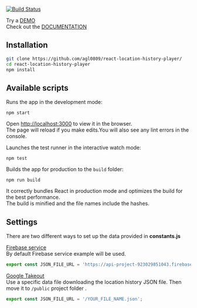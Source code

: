 [![Build Status](https://travis-ci.org/agl0809/react-location-history-player.svg?branch=master)](https://travis-ci.org/agl0809/react-location-history-player)

Try a [DEMO](https://react-location-history-player.herokuapp.com/)<br>
Check out the [DOCUMENTATION](https://agl0809.github.io/react-location-history-player/)

## Installation
```bash
git clone https://github.com/agl0809/react-location-history-player/
cd react-location-history-player
npm install
```

## Available scripts  
Runs the app in the development mode:
```shell
npm start
```
Open [http://localhost:3000](http://localhost:3000) to view it in the browser.<br>
The page will reload if you make edits.You will also see any lint errors in the console.


Launches the test runner in the interactive watch mode:
```shell
npm test
```

Builds the app for production to the `build` folder:
```shell
npm run build
```
It correctly bundles React in production mode and optimizes the build for the best performance.<br>
The build is minified and the file names include the hashes.

## Settings
There are two different ways to set up the data provided in **constants.js**<br>

[Firebase service](https://api-project-923029851043.firebaseio.com/locations.json)<br>
By default Firebase service example will be used.   
```javascript
export const JSON_FILE_URL = 'https://api-project-923029851043.firebaseio.com/locations.json';
``` 

[Google Takeout](https://takeout.google.com/settings/takeout)<br> 
Use a specific data file downloading the location history JSON file. Then move it to `/public` project folder .<br>
```javascript
export const JSON_FILE_URL = '/YOUR_FILE_NAME.json';
``` 


